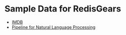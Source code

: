 # Sample Data for RedisGears

- [IMDB](https://github.com/redis-developer/redis-datasets/blob/master/redisgears/imdb/README.md)
- [Pipeline for Natural Language Processing](https://github.com/redis-developer/redis-datasets/blob/master/redisgears/nlp/README.md)
